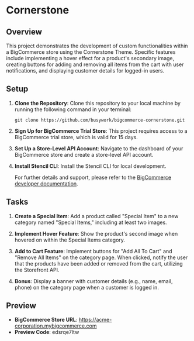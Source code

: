 # Cornerstone

## Overview

This project demonstrates the development of custom functionalities within a BigCommerce store using the Cornerstone Theme. Specific features include implementing a hover effect for a product's secondary image, creating buttons for adding and removing all items from the cart with user notifications, and displaying customer details for logged-in users.

## Setup

1.  **Clone the Repository**: Clone this repository to your local machine by running the following command in your terminal:

	 `git clone https://github.com/busywork/bigcommerce-cornerstone.git` 
    
2.  **Sign Up for BigCommerce Trial Store**: This project requires access to a BigCommerce trial store, which is valid for 15 days.

3. **Set Up a Store-Level API Account**: Navigate to the dashboard of your BigCommerce store and create a store-level API account.
    
4.  **Install Stencil CLI**: Install the Stencil CLI for local development.
    
    For further details and support, please refer to the [BigCommerce developer documentation](https://developer.bigcommerce.com/).

## Tasks

1.  **Create a Special Item**: Add a product called "Special Item" to a new category named "Special Items," including at least two images.
    
2.  **Implement Hover Feature**: Show the product's second image when hovered on within the Special Items category.
    
3.  **Add to Cart Feature**: Implement buttons for "Add All To Cart" and "Remove All Items" on the category page. When clicked, notify the user that the products have been added or removed from the cart, utilizing the Storefront API.
    
4.  **Bonus**: Display a banner with customer details (e.g., name, email, phone) on the category page when a customer is logged in.

## Preview

-   **BigCommerce Store URL**: https://acme-corporation.mybigcommerce.com
-   **Preview Code**: edsrqe7ltw

